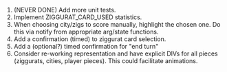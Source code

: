 1. (NEVER DONE) Add more unit tests.
2. Implement ZIGGURAT_CARD_USED statistics.
3. When choosing city/zigs to score manually, highlight the chosen one. Do this via notify from appropriate arg/state functions.
4. Add a confirmation (timed) to ziggurat card selection.
5. Add a (optional?) timed confirmation for "end turn"
6. Consider re-working representation and have explicit DIVs for all pieces (ziggurats, cities, player pieces). This could facilitate animations.
